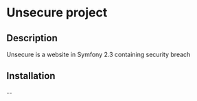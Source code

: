 # Unsecure project


## Description

Unsecure is a website in Symfony 2.3 containing security breach

## Installation

-- 

